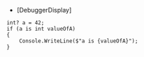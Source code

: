 - [DebuggerDisplay]
```
int? a = 42;
if (a is int valueOfA)
{
    Console.WriteLine($"a is {valueOfA}");
}
```
